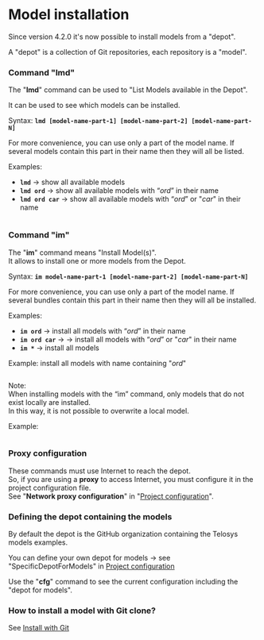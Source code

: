 # Model installation

Since version 4.2.0 it's now possible to install models from a "depot".

A "depot" is a collection of Git repositories, each repository is a "model".

### Command "lmd"

The "**lmd**" command can be used to "List Models available in the Depot".

It can be used to see which models can be installed.&#x20;

Syntax: **`lmd [model-name-part-1] [model-name-part-2] [model-name-part-N]`**

For more convenience, you can use only a part of the model name. If several models contain this part in their name then they will all be listed.

Examples:

* **`lmd`**   -> show all available models
* **`lmd ord`**  -> show all available models with “_ord_” in their name
* **`lmd ord car`**  -> show all available models with “_ord_” or "_car_" in their name

<div align="left"><figure><img src="https://res.cloudinary.com/dhcihuzk8/image/upload/v1735579247/telosys-cli-command-lmd.png" alt=""><figcaption></figcaption></figure></div>

### Command "im"&#x20;

The "**im**" command means "Install Model(s)".\
It allows to install one or more models from the Depot.

Syntax:   **`im model-name-part-1 [model-name-part-2] [model-name-part-N]`**

For more convenience, you can use only a part of the model name. If several bundles contain this part in their name then they will all be installed.

Examples:

* **`im ord`** ->  install all models with “_ord_” in their name
* **`im ord car`** -> ->  install all models with “_ord_” or "_car_" in their name
* **`im *`** -> install all models&#x20;

Example:  install all models with name containing "_ord_"

<div align="left"><figure><img src="https://res.cloudinary.com/dhcihuzk8/image/upload/v1735579923/telosys-cli-command-im-001.png" alt=""><figcaption></figcaption></figure></div>

Note: \
When installing models with the “im” command, only models that do not exist locally are installed.\
In this way, it is not possible to overwrite a local model.

Example:

<div align="left"><figure><img src="https://res.cloudinary.com/dhcihuzk8/image/upload/v1735580186/telosys-cli-command-im-002.png" alt=""><figcaption></figcaption></figure></div>

### Proxy configuration

These commands must use Internet to reach the depot. \
So, if you are using a **proxy** to access Internet, you must configure it in the project configuration file. \
See "**Network proxy configuration**" in "[Project configuration](../configuration-and-variables.md)".



### Defining the depot containing the models

By default the depot is the GitHub organization containing the Telosys models examples.

You can define your own depot for models -> see "SpecificDepotForModels" in [Project configuration](../configuration-and-variables.md)

Use the "**cfg**" command to see the current configuration including the "depot for models".



### How to install a model with Git clone?

See  [Install with Git](../install-with-git.md) &#x20;
